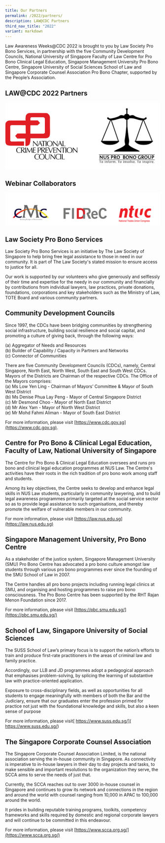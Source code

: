 ```yaml
---
title: Our Partners
permalink: /2022/partners/
description: LAW@CDC Partners
third_nav_title: "2022"
variant: markdown
---
```

Law Awareness Weeks@CDC 2022 is brought to you by Law Society Pro Bono Services, in partnership with the five Community Development Councils, National University of Singapore Faculty of Law Centre for Pro Bono Clinical Legal Education, Singapore Management University Pro Bono Centre, Singapore University of Social Sciences School of Law and Singapore Corporate Counsel Association Pro Bono Chapter, supported by the People’s Association.

## LAW@CDC 2022 Partners
![](/images/ncpc%20nus%20pro%20bono.png)
## Webinar Collaborators
![](/images/new%20partners%202022.png)
## Law Society Pro Bono Services

Law Society Pro Bono Services is an initiative by The Law Society of Singapore to help bring free legal assistance to those in need in our community. It is part of The Law Society's stated mission to ensure access to justice for all.

Our work is supported by our volunteers who give generously and selflessly of their time and expertise for the needy in our community and financially by contributions from individual lawyers, law practices, private donations, foundations, corporations and key stakeholders such as the Ministry of Law, TOTE Board and various community partners.


## Community Development Councils

Since 1997, the CDCs have been bridging communities by strengthening social infrastructure, building social resilience and social capital, and promoting a culture of giving back, through the following ways:
                
(a)            Aggregator of Needs and Resources <br>
(b)            Builder of Capability / Capacity in Partners and Networks <br>
(c)            Connector of Communities 

There are five Community Development Councils (CDCs), namely, Central Singapore, North East, North West, South East and South West CDCs.  Mayors of the Districts are Chairman of the respective CDCs. The Office of the Mayors comprises: <br>
(a) Ms Low Yen Ling - Chairman of Mayors’ Committee &amp; Mayor of South West District <br>
(b)  Ms Denise Phua Lay Peng - Mayor of Central Singapore District <br>
(c)  Mr Desmond Choo - Mayor of North East District <br>
(d) Mr Alex Yam	- Mayor of North West District <br>
(e)  Mr Mohd Fahmi Aliman	- Mayor of South East District <br>

For more information, please visit [https://www.cdc.gov.sg](https://www.cdc.gov.sg).

## Centre for Pro Bono &amp; Clinical Legal Education, Faculty of Law, National University of Singapore

The Centre for Pro Bono &amp; Clinical Legal Education oversees and runs pro bono and clinical legal education programmes at NUS Law. The Centre's activities have their roots in the rich tradition of pro bono work among staff and students.

Among its key objectives, the Centre seeks to develop and enhance legal skills in NUS Law students, particularly in community lawyering, and to build legal awareness programmes primarily targeted at the social service sector so as to provide legal assistance to such organisations, and thereby promote the welfare of vulnerable members in our community.

For more information, please visit [https://law.nus.edu.sg](https://law.nus.edu.sg) 

## Singapore Management University, Pro Bono Centre

As a stakeholder of the justice system, Singapore Management University (SMU) Pro Bono Centre has advocated a pro bono culture amongst law students through various pro bono programmes ever since the founding of the SMU School of Law in 2007.

The Centre handles all pro bono projects including running legal clinics at SMU, and organising and hosting programmes to raise pro bono consciousness. The Pro Bono Centre has been supported by the RHT Rajan Menon Foundation since 2017.

For more information, please visit [https://pbc.smu.edu.sg/](https://pbc.smu.edu.sg/)

## School of Law, Singapore University of Social Sciences

The SUSS School of Law’s primary focus is to support the nation’s efforts to train and produce first-rate practitioners in the areas of criminal law and family practice.

Accordingly, our LLB and JD programmes adopt a pedagogical approach that emphasises problem-solving, by splicing the learning of substantive law with practice-oriented application.

Exposure to cross-disciplinary fields, as well as opportunities for all students to engage meaningfully with members of both the Bar and the Judiciary, ensure that our graduates enter the profession primed for practice not just with the foundational knowledge and skills, but also a keen sense of purpose

For more information, please visit[ https://www.suss.edu.sg/]( https://www.suss.edu.sg/) 

## The Singapore Corporate Counsel Association

The Singapore Corporate Counsel Association Limited, is the national association serving the in-house community in Singapore. As connectivity is imperative to in-house lawyers in their day to day projects and tasks, to make sensible and important resolutions to the organization they serve, the SCCA aims to serve the needs of just that.

Currently, the SCCA reaches out to over 3000 in-house counsel in Singapore and continues to grow its network and connections in the region and around the world with counsel ranging from 10,000 in APAC to 100,000 around the world.

It prides in building reputable training programs, toolkits, competency frameworks and skills required by domestic and regional corporate lawyers and will continue to be committed in this endeavour.

For more information, please visit [https://www.scca.org.sg/](https://www.scca.org.sg/)